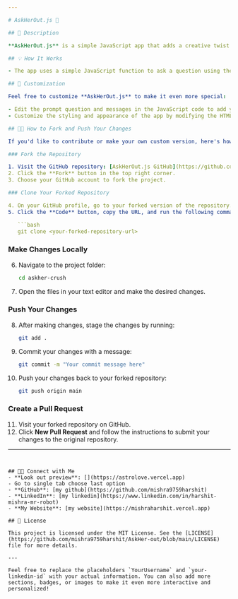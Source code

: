 ```yaml
---

# AskHerOut.js 🌹

## 📖 Description

**AskHerOut.js** is a simple JavaScript app that adds a creative twist to asking someone out. Instead of a direct approach, the app engages them in a fun game, allowing for a memorable and unique experience.

## 💡 How It Works

- The app uses a simple JavaScript function to ask a question using the `prompt` function. Based on the answer provided, it displays a corresponding message using `console.log`. The messages can be customized to suit your style and personality.

## 🎈 Customization

Feel free to customize **AskHerOut.js** to make it even more special:

- Edit the prompt question and messages in the JavaScript code to add your personal touch.
- Customize the styling and appearance of the app by modifying the HTML and CSS files.

## 🧑‍💻 How to Fork and Push Your Changes

If you'd like to contribute or make your own custom version, here's how you can fork the repository and push your changes:

### Fork the Repository

1. Visit the GitHub repository: [AskHerOut.js GitHub](https://github.com/mishra9759harshit/askher-crush).
2. Click the **Fork** button in the top right corner.
3. Choose your GitHub account to fork the project.

### Clone Your Forked Repository

4. On your GitHub profile, go to your forked version of the repository.
5. Click the **Code** button, copy the URL, and run the following command in your terminal:

   ```bash
   git clone <your-forked-repository-url>
   ```

### Make Changes Locally

6. Navigate to the project folder:

   ```bash
   cd askher-crush
   ```

7. Open the files in your text editor and make the desired changes.

### Push Your Changes

8. After making changes, stage the changes by running:

   ```bash
   git add .
   ```

9. Commit your changes with a message:

   ```bash
   git commit -m "Your commit message here"
   ```

10. Push your changes back to your forked repository:

    ```bash
    git push origin main
    ```

### Create a Pull Request

11. Visit your forked repository on GitHub.
12. Click **New Pull Request** and follow the instructions to submit your changes to the original repository.

---
```


## 🧑‍💻 Connect with Me
- **Look out preview**: [](https://astrolove.vercel.app)
- Go to single tab choose last option
- **GitHub**: [my github](https://github.com/mishra9759harshit)
- **LinkedIn**: [my linkedin](https://www.linkedin.com/in/harshit-mishra-mr-robot)
- **My Website**: [my website](https://mishraharshit.vercel.app)

## 📄 License

This project is licensed under the MIT License. See the [LICENSE](https://github.com/mishra9759harshit/AskHer-out/blob/main/LICENSE) file for more details.

---

Feel free to replace the placeholders `YourUsername` and `your-linkedin-id` with your actual information. You can also add more sections, badges, or images to make it even more interactive and personalized!


